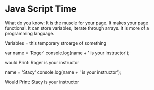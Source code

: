 # Java Script Time

What do you know:
It is the muscle for your page.  It makes your page functional.
It can store variables, iterate through arrays.  It is more of a programming language.

Variables = this temporary stroarge of something

var name = 'Roger'
console.log(name + ' is your instructor');

would Print: Roger is your instructor

name = 'Stacy'
console.log(name + ' is your instructor');

Would Print: Stacy is your instructor
